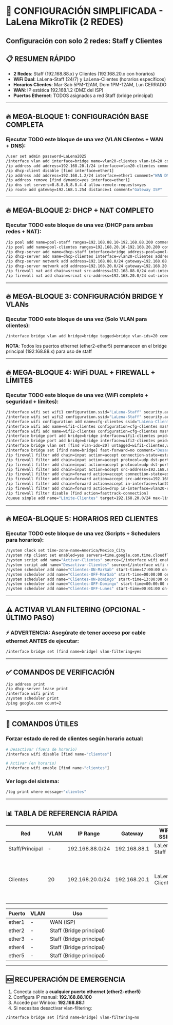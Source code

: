 # 🚀 CONFIGURACIÓN SIMPLIFICADA - LaLena MikroTik (2 REDES)
## Configuración con solo 2 redes: Staff y Clientes

## 📋 RESUMEN RÁPIDO
- **2 Redes**: Staff (192.168.88.x) y Clientes (192.168.20.x con horarios)
- **WiFi Dual**: LaLena-Staff (24/7) y LaLena-Clientes (horarios específicos)
- **Horarios Clientes**: Mar-Sab 5PM-12AM, Dom 1PM-12AM, Lun CERRADO
- **WAN**: IP estática 192.168.1.2 (DMZ del ISP)
- **Puertos Ethernet**: TODOS asignados a red Staff (bridge principal)

---

## 🔥 MEGA-BLOQUE 1: CONFIGURACIÓN BASE COMPLETA
### Ejecutar TODO este bloque de una vez (VLAN Clientes + WAN + DNS):
```bash
/user set admin password=LaLena2025
/interface vlan add interface=bridge name=vlan20-clientes vlan-id=20 comment="Red Clientes LaLena"
/ip address add address=192.168.20.1/24 interface=vlan20-clientes comment="Gateway Clientes"
/ip dhcp-client disable [find interface=ether1]
/ip address add address=192.168.1.2/24 interface=ether1 comment="WAN DMZ"
/ip address remove [find dynamic=yes interface=ether1]
/ip dns set servers=8.8.8.8,8.8.4.4 allow-remote-requests=yes
/ip route add gateway=192.168.1.254 distance=1 comment="Gateway ISP"
```

---

## 🔥 MEGA-BLOQUE 2: DHCP + NAT COMPLETO
### Ejecutar TODO este bloque de una vez (DHCP para ambas redes + NAT):
```bash
/ip pool add name=pool-staff ranges=192.168.88.10-192.168.88.200 comment="Pool Staff"
/ip pool add name=pool-clientes ranges=192.168.20.10-192.168.20.200 comment="Pool Clientes"
/ip dhcp-server add name=dhcp-staff interface=bridge address-pool=pool-staff lease-time=8h disabled=no
/ip dhcp-server add name=dhcp-clientes interface=vlan20-clientes address-pool=pool-clientes lease-time=2h disabled=no
/ip dhcp-server network add address=192.168.88.0/24 gateway=192.168.88.1 dns-server=8.8.8.8,8.8.4.4 comment="Red Staff/Principal"
/ip dhcp-server network add address=192.168.20.0/24 gateway=192.168.20.1 dns-server=8.8.8.8,8.8.4.4 comment="Red Clientes"
/ip firewall nat add chain=srcnat src-address=192.168.88.0/24 out-interface=ether1 action=masquerade comment="NAT Staff/Principal"
/ip firewall nat add chain=srcnat src-address=192.168.20.0/24 out-interface=ether1 action=masquerade comment="NAT Clientes"
```

---

## 🔥 MEGA-BLOQUE 3: CONFIGURACIÓN BRIDGE Y VLANs
### Ejecutar TODO este bloque de una vez (Solo VLAN para clientes):
```bash
/interface bridge vlan add bridge=bridge tagged=bridge vlan-ids=20 comment="VLAN Clientes"
```
**NOTA**: Todos los puertos ethernet (ether2-ether5) permanecen en el bridge principal (192.168.88.x) para uso de staff

---

## 🔥 MEGA-BLOQUE 4: WiFi DUAL + FIREWALL + LÍMITES
### Ejecutar TODO este bloque de una vez (WiFi completo + seguridad + límites):
```bash
/interface wifi set wifi1 configuration.ssid="LaLena-Staff" security.authentication-types=wpa2-psk security.passphrase="lalenastaff2025" disabled=no
/interface wifi set wifi2 configuration.ssid="LaLena-Staff" security.authentication-types=wpa2-psk security.passphrase="lalenastaff2025" disabled=no
/interface wifi configuration add name=cfg-clientes ssid="LaLena-Clientes" mode=ap comment="Config Clientes"
/interface wifi add name=wifi1-clientes configuration=cfg-clientes master=wifi1 security.authentication-types=wpa2-psk security.passphrase="pizzatoto123" disabled=no
/interface wifi add name=wifi2-clientes configuration=cfg-clientes master=wifi2 security.authentication-types=wpa2-psk security.passphrase="pizzatoto123" disabled=no
/interface bridge port add bridge=bridge interface=wifi1-clientes pvid=20 comment="WiFi Clientes 2.4G"
/interface bridge port add bridge=bridge interface=wifi2-clientes pvid=20 comment="WiFi Clientes 5G"
/interface bridge vlan set [find vlan-ids=20] untagged=wifi1-clientes,wifi2-clientes
/interface bridge set [find name=bridge] fast-forward=no comment="Desactivar fast-forward para que funcionen los límites"
/ip firewall filter add chain=input action=accept connection-state=established,related comment="Permitir establecidas"
/ip firewall filter add chain=input action=accept protocol=udp dst-port=53 comment="Permitir DNS"
/ip firewall filter add chain=input action=accept protocol=udp dst-port=67-68 comment="Permitir DHCP"
/ip firewall filter add chain=input action=accept src-address=192.168.88.0/24 comment="Permitir red staff/admin"
/ip firewall filter add chain=forward action=accept connection-state=established,related comment="Forward establecidas"
/ip firewall filter add chain=forward action=accept src-address=192.168.88.0/24 out-interface=ether1 comment="Staff a Internet"
/ip firewall filter add chain=forward action=accept in-interface=vlan20-clientes out-interface=ether1 comment="Clientes a Internet"
/ip firewall filter add chain=forward action=drop in-interface=vlan20-clientes dst-address=192.168.88.0/24 comment="Bloquear Clientes->Staff"
/ip firewall filter disable [find action=fasttrack-connection]
/queue simple add name="Limite-Clientes" target=192.168.20.0/24 max-limit=300M/300M comment="Limite 300Mbps para red clientes"
```

---

## 🔥 MEGA-BLOQUE 5: HORARIOS RED CLIENTES
### Ejecutar TODO este bloque de una vez (Scripts + Schedulers para horarios):
```bash
/system clock set time-zone-name=America/Mexico_City
/system ntp client set enabled=yes servers=time.google.com,time.cloudflare.com
/system script add name="Activar-Clientes" source={/interface wifi enable [find name~"clientes"]; /log info "Red de clientes ACTIVADA"}
/system script add name="Desactivar-Clientes" source={/interface wifi disable [find name~"clientes"]; /log info "Red de clientes DESACTIVADA"}
/system scheduler add name="Clientes-ON-MarSab" start-time=17:00:00 on-event="Activar-Clientes" interval=1d start-date=jan/01/2025 comment="Activar red clientes Mar-Sab 5PM" policy=read,write,test
/system scheduler add name="Clientes-OFF-MarSab" start-time=00:00:00 on-event="Desactivar-Clientes" interval=1d start-date=jan/01/2025 comment="Desactivar red clientes Mar-Sab 12AM" policy=read,write,test
/system scheduler add name="Clientes-ON-Domingo" start-time=13:00:00 on-event="Activar-Clientes" interval=1w start-date=jan/05/2025 comment="Activar red clientes Domingo 1PM" policy=read,write,test
/system scheduler add name="Clientes-OFF-Domingo" start-time=00:00:00 on-event="Desactivar-Clientes" interval=1w start-date=jan/06/2025 comment="Desactivar red clientes Domingo 12AM" policy=read,write,test
/system scheduler add name="Clientes-OFF-Lunes" start-time=00:01:00 on-event="Desactivar-Clientes" interval=1w start-date=jan/06/2025 comment="Asegurar red clientes OFF los Lunes" policy=read,write,test
```

---

## ⚠️ ACTIVAR VLAN FILTERING (OPCIONAL - ÚLTIMO PASO)
### ⚡ ADVERTENCIA: Asegúrate de tener acceso por cable ethernet ANTES de ejecutar:
```bash
/interface bridge set [find name=bridge] vlan-filtering=yes
```

---

## ✅ COMANDOS DE VERIFICACIÓN
```bash
/ip address print
/ip dhcp-server lease print
/interface wifi print
/system scheduler print
/ping google.com count=2
```

---

## 🔧 COMANDOS ÚTILES

### Forzar estado de red de clientes según horario actual:
```bash
# Desactivar (fuera de horario)
/interface wifi disable [find name~"clientes"]

# Activar (en horario)
/interface wifi enable [find name~"clientes"]
```

### Ver logs del sistema:
```bash
/log print where message~"clientes"
```

---

## 📊 TABLA DE REFERENCIA RÁPIDA

| Red | VLAN | IP Range | Gateway | WiFi SSID | Contraseña | Horario |
|-----|------|----------|---------|-----------|------------|---------|
| Staff/Principal | - | 192.168.88.0/24 | 192.168.88.1 | LaLena-Staff | lalenastaff2025 | 24/7 |
| Clientes | 20 | 192.168.20.0/24 | 192.168.20.1 | LaLena-Clientes | pizzatoto123 | Mar-Sab 5PM-12AM, Dom 1PM-12AM |

| Puerto | VLAN | Uso |
|--------|------|-----|
| ether1 | - | WAN (ISP) |
| ether2 | - | Staff (Bridge principal) |
| ether3 | - | Staff (Bridge principal) |
| ether4 | - | Staff (Bridge principal) |
| ether5 | - | Staff (Bridge principal) |

---

## 🆘 RECUPERACIÓN DE EMERGENCIA
1. Conecta cable a **cualquier puerto ethernet (ether2-ether5)**
2. Configura IP manual: **192.168.88.100**
3. Accede por Winbox: **192.168.88.1**
4. Si necesitas desactivar vlan-filtering:
```bash
/interface bridge set [find name=bridge] vlan-filtering=no
```